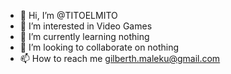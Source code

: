 - 👋 Hi, I’m @TITOELMITO
- 👀 I’m interested in Video Games
- 🌱 I’m currently learning nothing
- 💞️ I’m looking to collaborate on nothing
- 📫 How to reach me gilberth.maleku@gmail.com

<!---
TITOELMITO/TITOELMITO is a ✨ special ✨ repository because its `README.md` (this file) appears on your GitHub profile.
You can click the Preview link to take a look at your changes.
--->
